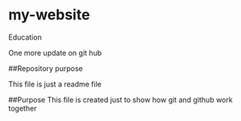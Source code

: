 # my-website
Education

One more update on git hub


##Repository purpose

This file is just a readme file

##Purpose
This file is created just to show how git and github work together